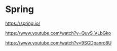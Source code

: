 # Spring

https://spring.io/


https://www.youtube.com/watch?v=QuvS_VLbGko


https://www.youtube.com/watch?v=9SGDpanrc8U




